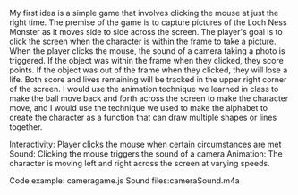 My first idea is a simple game that involves clicking the mouse at just the right time. The premise of the game is to capture pictures of the Loch Ness Monster as it moves side to side across the screen. The player's goal is to click the screen when the character is within the frame to take a picture. When the player clicks the mouse, the sound of a camera taking a photo is triggered. If the object was within the frame when they clicked, they score points. If the object was out of the frame when they clicked, they will lose a life. Both score and lives remaining will be tracked in the upper right corner of the screen. I would use the animation technique we learned in class to make the ball move back and forth across the screen to make the character move, and I would use the technique we used to make the alphabet to create the character as a function that can draw multiple shapes or lines together.

Interactivity: Player clicks the mouse when certain circumstances are met
Sound: Clicking the mouse triggers the sound of a camera
Animation: The character is moving left and right across the screen at varying speeds.

Code example: cameragame.js
Sound files:cameraSound.m4a
